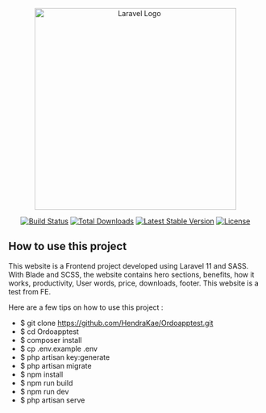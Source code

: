 <p align="center"><a href="https://laravel.com" target="_blank"><img src="https://raw.githubusercontent.com/laravel/art/master/logo-lockup/5%20SVG/2%20CMYK/1%20Full%20Color/laravel-logolockup-cmyk-red.svg" width="400" alt="Laravel Logo"></a></p>

<p align="center">
<a href="https://github.com/laravel/framework/actions"><img src="https://github.com/laravel/framework/workflows/tests/badge.svg" alt="Build Status"></a>
<a href="https://packagist.org/packages/laravel/framework"><img src="https://img.shields.io/packagist/dt/laravel/framework" alt="Total Downloads"></a>
<a href="https://packagist.org/packages/laravel/framework"><img src="https://img.shields.io/packagist/v/laravel/framework" alt="Latest Stable Version"></a>
<a href="https://packagist.org/packages/laravel/framework"><img src="https://img.shields.io/packagist/l/laravel/framework" alt="License"></a>
</p>

## How to use this project

This website is a Frontend project developed using Laravel 11 and SASS. With Blade and SCSS, the website contains hero sections, benefits, how it works, productivity, User words, price, downloads, footer. This website is a test from FE.

Here are a few tips on how to use this project :

-   $ git clone https://github.com/HendraKae/Ordoapptest.git
-   $ cd Ordoapptest
-   $ composer install
-   $ cp .env.example .env
-   $ php artisan key:generate
-   $ php artisan migrate
-   $ npm install
-   $ npm run build
-   $ npm run dev
-   $ php artisan serve

